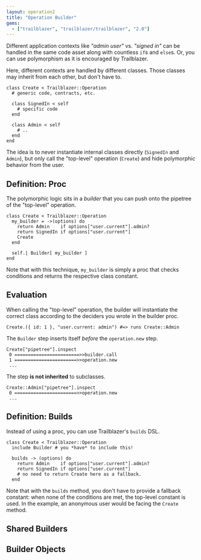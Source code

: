 ```yaml
---
layout: operation2
title: "Operation Builder"
gems:
  - ["trailblazer", "trailblazer/trailblazer", "2.0"]
---
```


Different application contexts like _"admin user"_ vs. _"signed in"_ can be handled in the same code asset along with countless `if`s and `else`s. Or, you can use polymorphism as it is encouraged by Trailblazer.

Here, different contexts are handled by different classes. Those classes may inherit from each other, but don't have to.

    class Create < Trailblazer::Operation
      # generic code, contracts, etc.

      class SignedIn < self
        # specific code
      end

      class Admin < self
        # ..
      end
    end

The idea is to never instantiate internal classes  directly (`SignedIn` and `Admin`), but only call the "top-level" operation (`Create`) and hide polymorphic behavior from the user.

## Definition: Proc

The polymorphic logic sits in a *builder* that you can push onto the pipetree of the "top-level" operation.

    class Create < Trailblazer::Operation
      my_builder = ->(options) do
        return Admin    if options["user.current"].admin?
        return SignedIn if options["user.current"]
        Create
      end

      self.| Builder[ my_builder ]
    end

Note that with this technique, `my_builder` is simply a proc that checks conditions and returns the respective class constant.

## Evaluation

When calling the "top-level" operation, the builder will instantiate the correct class according to the deciders you wrote in the builder proc.

    Create.({ id: 1 }, "user.current: admin") #=> runs Create::Admin

The `Builder` step inserts itself *before* the `operation.new` step.

    Create["pipetree"].inspect
     0 ========================>>builder.call
     1 =======================>>operation.new
     ...

The step **is not inherited** to subclasses.

    Create::Admin["pipetree"].inspect
     0 =======================>>operation.new
     ...

## Definition: Builds

Instead of using a proc, you can use Trailblazer's `builds` DSL.


    class Create < Trailblazer::Operation
      include Builder # you *have* to include this!

      builds -> (options) do
        return Admin    if options["user.current"].admin?
        return SignedIn if options["user.current"]
        # no need to return Create here as a fallback.
      end

Note that with the `builds` method, you don't have to provide a fallback constant: when none of the conditions are met, the top-level constant is used. In the example, an anonymous user would be facing the `Create` method.

## Shared Builders

## Builder Objects

